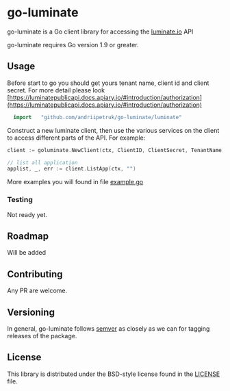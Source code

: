 # go-luminate
go-luminate is a Go client library for accessing the  [luminate.io](https://luminate.io/) API

go-luminate requires Go version 1.9 or greater.


## Usage ##

Before start to go you should get yours tenant name, client id and client secret.
For more detail please look  [https://luminatepublicapi.docs.apiary.io/#introduction/authorization](https://luminatepublicapi.docs.apiary.io/#introduction/authorization)

```go
  import   "github.com/andriipetruk/go-luminate/luminate"
```

Construct a new luminate client, then use the various services on the client to
access different parts of the  API. For example:

```go
client := goluminate.NewClient(ctx, ClientID, ClientSecret, TenantName)

// list all application
applist, _, err := client.ListApp(ctx, "")
```

More examples you will found in file [example.go](./example.go)


###  Testing ###

Not ready yet.

## Roadmap ##

Will be added

## Contributing ##
Any PR are welcome.

## Versioning ##

In general, go-luminate follows [semver](https://semver.org/) as closely as we
can for tagging releases of the package. 

## License ##

This library is distributed under the BSD-style license found in the [LICENSE](./LICENSE)
file.
